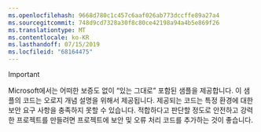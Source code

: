 ```yaml
---
ms.openlocfilehash: 9668d780c1c457c6aaf026ab773dccffe89a27a4
ms.sourcegitcommit: 748d9cd7328a30f8c80ce42198a94a4b5e869f26
ms.translationtype: MT
ms.contentlocale: ko-KR
ms.lasthandoff: 07/15/2019
ms.locfileid: "68164475"
---
```

  
> [!IMPORTANT]
> Microsoft에서는 어떠한 보증도 없이 “있는 그대로” 포함된 샘플을 제공합니다. 이 샘플의 코드는 오로지 개념 설명을 위해서 제공됩니다. 제공되는 코드는 특정 환경에 대한 보안 요구 사항을 충족하지 못할 수 있습니다. 적합하다고 판단할 정도로 안전하고 강력한 프로젝트를 만들려면 프로젝트에 보안 및 오류 처리 코드를 추가하는 것이 좋습니다.
